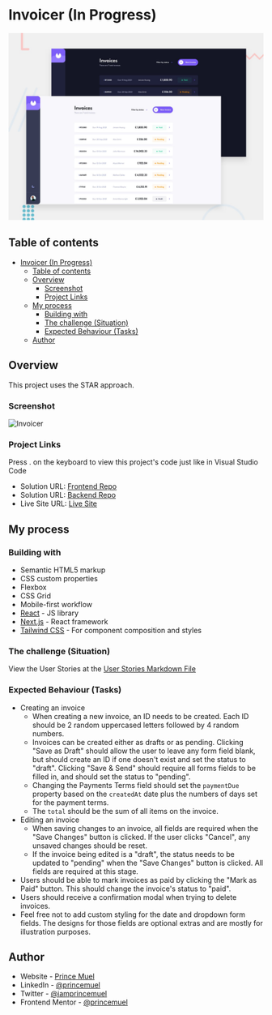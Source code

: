 # Invoicer (In Progress)

![Design preview](./preview.jpg)

## Table of contents

- [Invoicer (In Progress)](#invoicer-in-progress)
  - [Table of contents](#table-of-contents)
  - [Overview](#overview)
    - [Screenshot](#screenshot)
    - [Project Links](#project-links)
  - [My process](#my-process)
    - [Building with](#building-with)
    - [The challenge (Situation)](#the-challenge-situation)
    - [Expected Behaviour (Tasks)](#expected-behaviour-tasks)
  - [Author](#author)

## Overview

This project uses the STAR approach.

### Screenshot

![Invoicer](./screenshot.jpg)

### Project Links

Press . on the keyboard to view this project's code just like in Visual Studio Code

- Solution URL: [Frontend Repo](https://github.com/princemuel/invoice-web-app)
- Solution URL: [Backend Repo](https://your-solution-url.com)
- Live Site URL: [Live Site](https://invoicer.vercel.app)

## My process

### Building with

- Semantic HTML5 markup
- CSS custom properties
- Flexbox
- CSS Grid
- Mobile-first workflow
- [React](https://reactjs.org/) - JS library
- [Next.js](https://nextjs.org/) - React framework
- [Tailwind CSS](https://tailwindcss.com/docs) - For component composition and styles

### The challenge (Situation)

View the User Stories at the [User Stories Markdown File](./stories.md)

### Expected Behaviour (Tasks)

- Creating an invoice
  - When creating a new invoice, an ID needs to be created. Each ID should be 2 random uppercased letters followed by 4 random numbers.
  - Invoices can be created either as drafts or as pending. Clicking "Save as Draft" should allow the user to leave any form field blank, but should create an ID if one doesn't exist and set the status to "draft". Clicking "Save & Send" should require all forms fields to be filled in, and should set the status to "pending".
  - Changing the Payments Terms field should set the `paymentDue` property based on the `createdAt` date plus the numbers of days set for the payment terms.
  - The `total` should be the sum of all items on the invoice.
- Editing an invoice
  - When saving changes to an invoice, all fields are required when the "Save Changes" button is clicked. If the user clicks "Cancel", any unsaved changes should be reset.
  - If the invoice being edited is a "draft", the status needs to be updated to "pending" when the "Save Changes" button is clicked. All fields are required at this stage.
- Users should be able to mark invoices as paid by clicking the "Mark as Paid" button. This should change the invoice's status to "paid".
- Users should receive a confirmation modal when trying to delete invoices.
- Feel free not to add custom styling for the date and dropdown form fields. The designs for those fields are optional extras and are mostly for illustration purposes.

## Author

- Website - [Prince Muel](https://princemuel.vercel.app/)
- LinkedIn - [@princemuel](https://linkedin.com/in/princemuel/)
- Twitter - [@iamprincemuel](https://twitter.com/iamprincemuel)
- Frontend Mentor - [@princemuel](https://www.frontendmentor.io/profile/princemuel)
